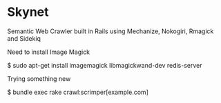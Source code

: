 Skynet
============================================
Semantic Web Crawler built in Rails using Mechanize, Nokogiri, Rmagick and Sidekiq 

Need to install Image Magick

$ sudo apt-get install imagemagick libmagickwand-dev redis-server

Trying something new

$ bundle exec rake crawl:scrimper[example.com]

